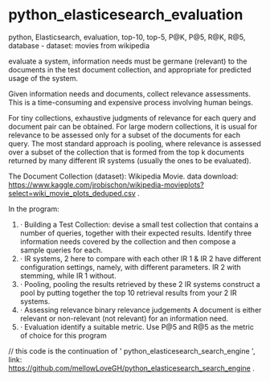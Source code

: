 # python_elasticesearch_evaluation
python, Elasticsearch, evaluation, top-10, top-5, P@K, P@5, R@K, R@5, database - dataset: movies from wikipedia

evaluate a system, information needs must be germane (relevant) to the documents in the test document collection, and appropriate for predicted usage of the system. 

Given information needs and documents, collect relevance assessments. This is a time-consuming and expensive process involving human beings. 

For tiny collections, exhaustive judgments of relevance for each query and document pair can be obtained. 
For large modern collections, it is usual for relevance to be assessed only for a subset of the documents for each query. 
The most standard approach is pooling, 
where relevance is assessed over a subset of the collection that is formed 
from the top k documents returned by  many different IR systems (usually the ones to be evaluated).

The Document Collection (dataset): Wikipedia Movie. 
data download: https://www.kaggle.com/jrobischon/wikipedia-movieplots?select=wiki_movie_plots_deduped.csv .

In the program:
1) ·	Building a Test Collection:
  devise a small test collection that contains a number of queries, together with their expected results.
  Identify three information needs covered by the collection and then compose a sample queries for each.
2) ·	IR systems, 2 here to compare with each other
  IR 1 & IR 2 have different configuration settings, namely, with different parameters.
  IR 2 with stemming, while IR 1 without.
3) ·	Pooling, pooling the results retrieved by these 2 IR systems
  construct a pool by putting together the top 10 retrieval results from your 2 IR systems.
4) ·	Assessing relevance
  binary relevance judgements
  A document is either relevant or non-relevant (not relevant) for an information need. 
5) ·	Evaluation 
  identify a suitable metric. Use P@5 and R@5 as the metric of choice for this program

// this code is the continuation of ' python_elasticesearch_search_engine ', link: https://github.com/mellowLoveGH/python_elasticesearch_search_engine .
